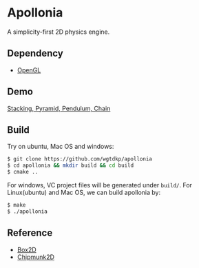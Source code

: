 # Apollonia

A simplicity-first 2D physics engine.

## Dependency

- [OpenGL]

## Demo

[Stacking, Pyramid, Pendulum, Chain](./demo/demo.html)

## Build

Try on ubuntu, Mac OS and windows:

```bash
$ git clone https://github.com/wgtdkp/apollonia
$ cd apollonia && mkdir build && cd build
$ cmake ..
```

For windows, VC project files will be generated under `build/`. For Linux(ubuntu) and Mac OS, we can build apollonia by:

```bash
$ make
$ ./apollonia
```

## Reference

- [Box2D]
- [Chipmunk2D]

[OpenGL]:https://www.opengl.org/
[GLUT]:https://www.opengl.org/resources/libraries/glut/
[Box2D]:http://box2d.org/
[Chipmunk2D]:https://chipmunk-physics.net/
